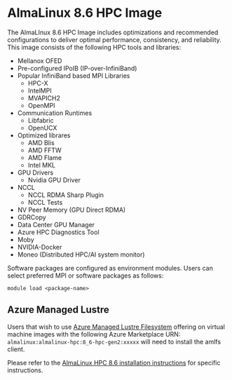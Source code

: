 # AlmaLinux 8.6 HPC Image

The AlmaLInux 8.6 HPC Image includes optimizations and recommended configurations to deliver optimal performance,
consistency, and reliability. This image consists of the following HPC tools and libraries:

- Mellanox OFED
- Pre-configured IPoIB (IP-over-InfiniBand)
- Popular InfiniBand based MPI Libraries
  - HPC-X
  - IntelMPI
  - MVAPICH2
  - OpenMPI
- Communication Runtimes
  - Libfabric
  - OpenUCX
- Optimized librares
  - AMD Blis
  - AMD FFTW
  - AMD Flame
  - Intel MKL
- GPU Drivers
  - Nvidia GPU Driver
- NCCL
  - NCCL RDMA Sharp Plugin
  - NCCL Tests
- NV Peer Memory (GPU Direct RDMA)
- GDRCopy
- Data Center GPU Manager
- Azure HPC Diagnostics Tool
- Moby
- NVIDIA-Docker
- Moneo (Distributed HPC/AI system monitor)

Software packages are configured as environment modules. Users can select preferred MPI or software packages as follows:

`module load <package-name>`

## Azure Managed Lustre
Users that wish to use [Azure Managed Lustre Filesystem](https://learn.microsoft.com/en-us/azure/azure-managed-lustre/amlfs-overview) offering on virtual machine images with the following Azure Marketplace URN: `almalinux:almalinux-hpc:8_6-hpc-gen2:xxxxx` will need to install the amlfs client.<br>

Please refer to the [AlmaLinux HPC 8.6 installation instructions](https://learn.microsoft.com/en-us/azure/azure-managed-lustre/install-hpc-alma-86) for specific instructions.
